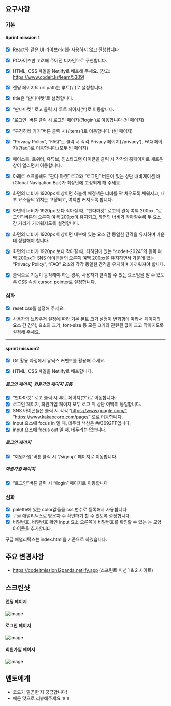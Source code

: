 ## 요구사항

### 기본

#### Sprint mission 1

- [x]  React와 같은 UI 라이브러리를 사용하지 않고 진행합니다

- [x]  PC사이즈만 고려해 주어진 디자인으로 구현합니다.

- [x]  HTML, CSS 파일을 Netlify로 배포해 주세요. (참고: https://www.codeit.kr/learn/5309)

- [x]  랜딩 페이지의 url path는 루트(‘/’)로 설정합니다.

- [x]  title은 “판다마켓”로 설정합니다.

- [x]  “판다마켓” 로고 클릭 시 루트 페이지(‘/’)로 이동합니다.

- [x]  '로그인' 버튼 클릭 시 로그인 페이지(‘/login’)로 이동합니다 (빈 페이지)

- [x]  “구경하러 가기”버튼 클릭 시(’/items’)로 이동합니다. (빈 페이지)

- [x]  “Privacy Policy”, “FAQ”는 클릭 시 각각 Privacy 페이지(‘/privacy’), FAQ 페이지(‘/faq’)로 이동합니다.(모두 빈 페이지)

- [x]  페이스북, 트위터, 유튜브, 인스타그램 아이콘을 클릭 시 각각의 홈페이지로 새로운 창이 열리면서 이동합니다.

- [x]  아래로 스크롤해도 “판다 마켓” 로고와 “로그인” 버튼이 있는 상단 내비게이션 바(Global Navigation Bar)가 최상단에 고정되게 해 주세요.

- [x]  화면의 너비가 1920px 이상이면 하늘색 배경색은 너비를 꽉 채우도록 채워지고, 내부 요소들의 위치는 고정되고, 여백만 커지도록 합니다.

- [x]  화면의 너비가 1920px 보다 작아질 때, “판다마켓” 로고의 왼쪽 여백 200px, “로그인" 버튼의 오른쪽 여백 200px이 유지되고, 화면의 너비가 작아질수록 두 요소 간 거리가 가까워지도록 설정합니다.

- [x]  화면의 너비가 1920px 이상이면 내부에 있는 요소 간 동일한 간격을 유지하며 가운데 정렬해야 합니다.

- [x]  화면의 너비가 1920px 보다 작아질 때, 최하단에 있는 “codeit-2024”의 왼쪽 여백 200px과 SNS 아이콘들의 오른쪽 여백 200px을 유지하면서 가운데 있는 “Privacy Policy”, “FAQ” 요소와 각각 동일한 간격을 유지하며 가까워져야 합니다.

- [x]  클릭으로 기능이 동작해야 하는 경우, 사용자가 클릭할 수 있는 요소임을 알 수 있도록 CSS 속성 cursor: pointer로 설정합니다.

### 심화
- [x] reset.css를 설정해 주세요.

- [x] 사용자의 브라우저 설정에 따라 기본 폰트 크기 설정이 변화함에 따라서 페이지의 요소 간 간격, 요소의 크기, font-size 등 모든 크기와 관련된 값이 크고 작아지도록 설정해 주세요.

---
#### sprint mission2
- [x]  Git 활용 과정에서 유닉스 커맨드를 활용해 주세요.

- [x]  HTML, CSS 파일을 Netlify로 배포합니다.

##### 로그인 페이지, 회원가입 페이지 공통

- [x] “판다마켓" 로고 클릭 시 루트 페이지(“/”)로 이동합니다.
- [x] 로그인 페이지, 회원가입 페이지 모두 로고 위 상단 여백이 동일합니다.
- [x] SNS 아이콘들은 클릭 시 각각 “https://www.google.com/”, “https://www.kakaocorp.com/page/” 으로 이동합니다.
- [x] input 요소에 focus in 일 때, 테두리 색상은 ##3692FF입니다.
- [x] input 요소에 focus out 일 때, 테두리는 없습니다.

##### 로그인 페이지

- [x] “회원가입”버튼 클릭 시 “/signup” 페이지로 이동합니다.

##### 회원가입 페이지

- [x] “로그인”버튼 클릭 시 “/login” 페이지로 이동합니다
### 심화

- [x] palette에 있는 color값들을 css 변수로 등록해서 사용합니다.
- [x] 구글 애널리틱스로 방문자 수 확인하기 할 수 있도록 설정합니다.
- [x] 비밀번호, 비밀번호 확인 input 요소 오른쪽에 비밀번호를 확인할 수 있는 눈 모양 아이콘을 추가합니다.

구글 애널리틱스는 index.html을 기준으로 하였습니다.


## 주요 변경사항

- https://codeitmission12panda.netlify.app (스프린트 미션 1 & 2 사이트)

## 스크린샷

#### 랜딩 페이지
![image](https://github.com/user-attachments/assets/3b6d27a5-fbc3-470c-b4f3-7db68f1c435b)
#### 로그인 페이지
![image](https://github.com/user-attachments/assets/edf795a6-bbf5-4eb9-9fbc-fce8f1be4576)
#### 회원가입 페이지
![image](https://github.com/user-attachments/assets/7bc5da0c-b4a8-46bc-964e-c2b12500201a)


## 멘토에게
- 코드가 깔끔한 지 궁금합니다!
- 매운 맛으로 리뷰해주세요 ㅎㅎ
  

